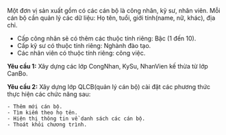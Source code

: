 Một đơn vị sản xuất gồm có các cán bộ là công nhân, kỹ sư, nhân viên. Mỗi cán bộ cần quản lý các dữ liệu: Họ tên, tuổi, giới tính(name, nữ, khác), địa chỉ.

- Cấp công nhân sẽ có thêm các thuộc tính riêng: Bậc (1 đến 10).
- Cấp kỹ sư có thuộc tính riêng: Nghành đào tạo.
- Các nhân viên có thuộc tính riêng: công việc.

**Yêu cầu 1:** Xây dựng các lớp CongNhan, KySu, NhanVien kế thừa từ lớp CanBo.

**Yêu cầu 2:** Xây dựng lớp QLCB(quản lý cán bộ) cài đặt các phương thức thực hiện các chức năng sau:

    - Thêm mới cán bộ.
    - Tìm kiếm theo họ tên.
    - Hiện thị thông tin về danh sách các cán bộ.
    - Thoát khỏi chương trình.